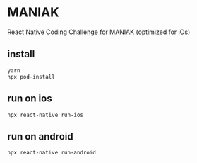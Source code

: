 # MANIAK

React Native Coding Challenge for MANIAK (optimized for iOs)

## install

```shell
yarn
npx pod-install
```

## run on ios
```shell
npx react-native run-ios
```

## run on android
```shell
npx react-native run-android
```